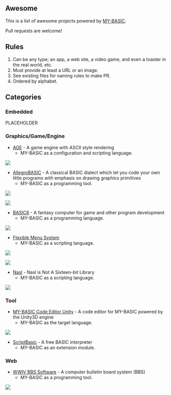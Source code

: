 ## Awesome

This is a list of awesome projects powered by [MY-BASIC](https://github.com/paladin-t/my_basic/).

Pull requests are welcome!

## Rules

1. Can be any type; an app, a web site, a video game, and even a toaster in the real world, etc.
2. Must provide at least a URL or an image.
3. See existing files for naming rules to make PR.
4. Ordered by alphabet.

## Categories

### Embedded

PLACEHOLDER

### Graphics/Game/Engine

* [AGE](https://github.com/paladin-t/ascii_game_engine/) - A game engine with ASCII style rendering
	* MY-BASIC as a configuration and scripting language.

![](imgs/age1.png)

* [AllegroBASIC](http://allegrobasic.pulsar2d.org/) - A classical BASIC dialect which let you code your own little programs with emphasis on drawing graphics primitives
	* MY-BASIC as a programming tool.

![](imgs/allegrobasic1.png)

![](imgs/allegrobasic2.png)

* [BASIC8](https://paladin-t.github.io/b8/) - A fantasy computer for game and other program development
	* MY-BASIC as a programming language.

![](imgs/basic81.png)

* [Flexible Menu System](https://github.com/my-basic/awesome/issues/1)
	* MY-BASIC as a scripting language.

![](imgs/flexible_menu_system1.png)

![](imgs/flexible_menu_system2.png)

* [Nasl](https://github.com/jacmoe/nasl/) - Nasl is Not A Sixteen-bit Library
	* MY-BASIC as a scripting language.

![](imgs/nasl1.jpg)

### Tool

* [MY-BASIC Code Editor Unity](https://github.com/my-basic/code_editor_unity/) - A code editor for MY-BASIC powered by the Unity3D engine
	* MY-BASIC as the target language.

![](imgs/code_editor_unity1.png)

* [ScriptBasic](http://scriptbasic.com/) - A free BASIC interpreter
	* MY-BASIC as an extension module.

### Web

* [WWIV BBS Software](http://www.wwivbbs.org/) - A computer bulletin board system (BBS)
	* MY-BASIC as a programming tool.

![](imgs/wwiv1.png)
